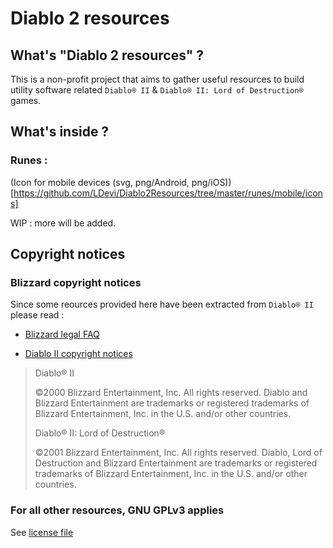# Diablo 2 resources

## What's "Diablo 2 resources" ?
This is a non-profit project that aims to gather useful resources to build utility software related  `Diablo® II` & `Diablo® II: Lord of Destruction®` games.

## What's inside ?

### Runes :
(Icon for mobile devices (svg, png/Android, png/iOS))[https://github.com/LDevi/Diablo2Resources/tree/master/runes/mobile/icons]

WIP : more will be added.

## Copyright notices
### Blizzard copyright notices
Since some reources provided here have been extracted from `Diablo® II` please read :
- [Blizzard legal FAQ](http://us.blizzard.com/en-us/company/about/legal-faq.html)

- [Diablo II copyright notices](http://us.blizzard.com/en-us/company/about/copyrightnotices.html)

> Diablo® II
>
> ©2000 Blizzard Entertainment, Inc. All rights reserved.
> Diablo and Blizzard Entertainment are trademarks or registered trademarks of Blizzard
> Entertainment, Inc. in the U.S. and/or other countries.
>
> Diablo® II: Lord of Destruction®
>
> ©2001 Blizzard Entertainment, Inc. All rights reserved.
> Diablo, Lord of Destruction and Blizzard Entertainment are trademarks or registered
> trademarks of Blizzard Entertainment, Inc. in the U.S. and/or other countries.

### For all other resources, GNU GPLv3 applies

See [license file](LICENSE)
